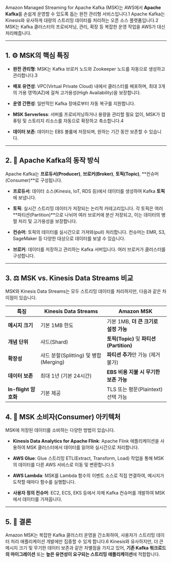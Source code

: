 
Amazon Managed Streaming for Apache Kafka (MSK)는 AWS에서 **Apache Kafka**를 손쉽게 운영할 수 있도록 돕는 완전 관리형 서비스입니다.1 Apache Kafka는 Kinesis와 유사하게 대량의 스트리밍 데이터를 처리하는 오픈 소스 플랫폼입니다.2 MSK는 Kafka 클러스터의 프로비저닝, 관리, 확장 등 복잡한 운영 작업을 AWS가 대신 처리해줍니다.

---

## 1. ⚙️ MSK의 핵심 특징

- **완전 관리형**: MSK는 Kafka 브로커 노드와 Zookeeper 노드를 자동으로 생성하고 관리합니다.3
    
- **배포 유연성**: VPC(Virtual Private Cloud) 내에서 클러스터를 배포하며, 최대 3개의 가용 영역(AZ)에 걸쳐 고가용성(High Availability)을 보장합니다.
    
- **운영 간편성**: 일반적인 Kafka 장애로부터 자동 복구를 지원합니다.
    
- **MSK Serverless**: 서버를 프로비저닝하거나 용량을 관리할 필요 없이, MSK가 컴퓨팅 및 스토리지 리소스를 자동으로 확장하고 축소합니다.4
    
- **데이터 보존**: 데이터는 EBS 볼륨에 저장되며, 원하는 기간 동안 보존할 수 있습니다.

---

## 2. 📨 Apache Kafka의 동작 방식

Apache Kafka는 **프로듀서(Producer)**, **브로커(Broker)**, **토픽(Topic)**, **컨슈머(Consumer)**로 구성됩니다.

- **프로듀서**: 데이터 소스(Kinesis, IoT, RDS 등)에서 데이터를 생성하여 Kafka **토픽**에 보냅니다.
    
- **토픽**: 실시간 스트리밍 데이터가 저장되는 논리적 카테고리입니다. 각 토픽은 여러 **파티션(Partition)**으로 나뉘어 여러 브로커에 분산 저장되고, 이는 데이터의 병렬 처리 및 고가용성을 보장합니다.
    
- **컨슈머**: 토픽의 데이터를 실시간으로 가져와(pull) 처리합니다. 컨슈머는 EMR, S3, SageMaker 등 다양한 대상으로 데이터를 보낼 수 있습니다.
    
- **브로커**: 데이터를 저장하고 관리하는 Kafka 서버입니다. 여러 브로커가 클러스터를 구성합니다.
    

---

## 3. ⚖️ MSK vs. Kinesis Data Streams 비교

MSK와 Kinesis Data Streams는 모두 스트리밍 데이터를 처리하지만, 다음과 같은 차이점이 있습니다.

|특징|Kinesis Data Streams|Amazon MSK|
|---|---|---|
|**메시지 크기**|기본 1MB 한도|기본 1MB, **더 큰 크기로 설정 가능**|
|**개념 단위**|샤드(Shard)|**토픽(Topic)** 및 **파티션(Partition)**|
|**확장성**|샤드 분할(Splitting) 및 병합(Merging)|**파티션 추가**만 가능 (제거 불가)|
|**데이터 보존**|최대 1년 (기본 24시간)|**EBS 비용 지불 시 무기한 보존 가능**|
|**In-flight 암호화**|기본 제공|TLS 또는 평문(Plaintext) 선택 가능|

## 4. 🔗 MSK 소비자(Consumer) 아키텍처

MSK에 저장된 데이터를 소비하는 다양한 방법이 있습니다.

- **Kinesis Data Analytics for Apache Flink**: Apache Flink 애플리케이션을 사용하여 MSK 클러스터에서 데이터를 읽어와 실시간으로 처리합니다.
    
- **AWS Glue**: Glue 스트리밍 ETL(Extract, Transform, Load) 작업을 통해 MSK의 데이터를 다른 AWS 서비스로 이동 및 변환합니다.5
    
- **AWS Lambda**: MSK를 Lambda 함수의 이벤트 소스로 직접 연결하여, 메시지가 도착할 때마다 함수를 실행합니다.
    
- **사용자 정의 컨슈머**: EC2, ECS, EKS 등에서 자체 Kafka 컨슈머를 개발하여 MSK에서 데이터를 가져옵니다.
    

---

## 5. 🎯 결론

Amazon MSK는 복잡한 Kafka 클러스터 운영을 간소화하여, 사용자가 스트리밍 데이터 처리 애플리케이션 개발에만 집중할 수 있게 합니다.6 Kinesis와 유사하지만, 더 큰 메시지 크기 및 무기한 데이터 보존과 같은 차별점을 가지고 있어, **기존 Kafka 워크로드의 마이그레이션** 또는 **높은 유연성이 요구되는 스트리밍 애플리케이션**에 적합합니다.